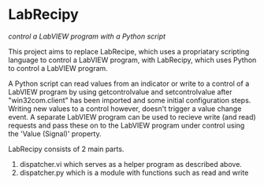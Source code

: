 # LabRecipy
_control a LabVIEW program with a Python script_

This project aims to replace LabRecipe, which uses a propriatary scripting language to control a LabVIEW program, with LabRecipy, which uses Python to control a LabVIEW program.

A Python script can read values from an indicator or write to a control of a LabVIEW program by using getcontrolvalue and setcontrolvalue after "win32com.client" has been imported and some initial configuration steps. Writing new values to a control however, doesn't trigger a value change event. A separate LabVIEW program can be used to recieve write (and read) requests and pass these on to the LabVIEW program under control using the 'Value (Signal)' property.

LabRecipy consists of 2 main parts.
1) dispatcher.vi which serves as a helper program as described above.
2) dispatcher.py which is a module with functions such as read and write


